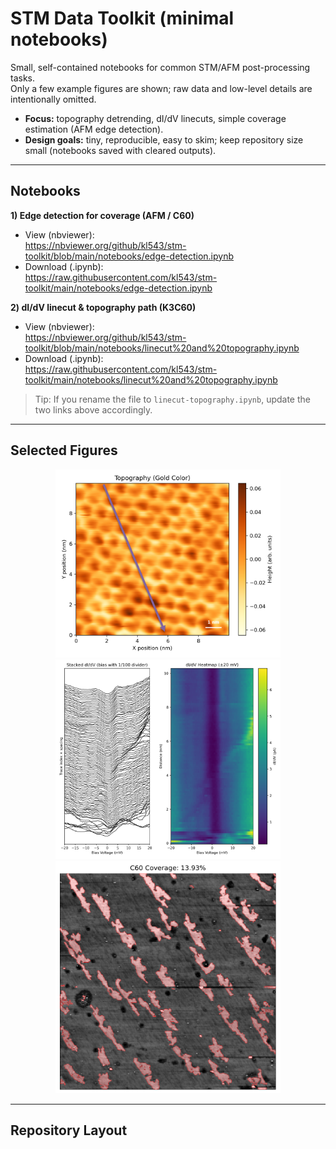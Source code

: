 # STM Data Toolkit (minimal notebooks)

Small, self-contained notebooks for common STM/AFM post-processing tasks.  
Only a few example figures are shown; raw data and low-level details are intentionally omitted.

- **Focus:** topography detrending, dI/dV linecuts, simple coverage estimation (AFM edge detection).
- **Design goals:** tiny, reproducible, easy to skim; keep repository size small (notebooks saved with cleared outputs).

---

## Notebooks

**1) Edge detection for coverage (AFM / C60)**  
- View (nbviewer):  
  https://nbviewer.org/github/kl543/stm-toolkit/blob/main/notebooks/edge-detection.ipynb  
- Download (.ipynb):  
  https://raw.githubusercontent.com/kl543/stm-toolkit/main/notebooks/edge-detection.ipynb

**2) dI/dV linecut & topography path (K3C60)**  
- View (nbviewer):  
  https://nbviewer.org/github/kl543/stm-toolkit/blob/main/notebooks/linecut%20and%20topography.ipynb  
- Download (.ipynb):  
  https://raw.githubusercontent.com/kl543/stm-toolkit/main/notebooks/linecut%20and%20topography.ipynb

> Tip: If you rename the file to `linecut-topography.ipynb`, update the two links above accordingly.

---

## Selected Figures

<p align="center">
  <img src="assets/img/stm-k3c60-topography-10nm-gold-linecut-arrow.png"
       alt="STM topography of K3C60 (10 nm, gold colormap); arrow marks linecut path."
       width="360">
  <img src="assets/img/stm-k3c60-didv-linecut-stack-heatmap-10nm-pm20mv.png"
       alt="K3C60 dI/dV linecut: stacked spectra and heatmap (±20 mV) along ~10 nm path."
       width="360">
  <img src="assets/img/afm-c60-coverage-edge-detection-10nm-2025-07-19.png"
       alt="AFM C60 coverage measured via edge detection on a 10 nm scan."
       width="360">
</p>

---

## Repository Layout

